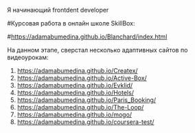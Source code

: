 Я начинающий frontdent developer

#Курсовая работа в онлайн школе SkillBox:

#https://adamabumedina.github.io/Blanchard/index.html


На данном этапе, сверстал несколько адаптивных сайтов по видеоурокам:

1. https://adamabumedina.github.io/Createx/
2. https://adamabumedina.github.io/Active-Box/
3. https://adamabumedina.github.io/Evklid/
4. https://adamabumedina.github.io/Hotels/
5. https://adamabumedina.github.io/Paris_Booking/
6. https://adamabumedina.github.io/The-Loop/
7. https://adamabumedina.github.io/mogo/
8. https://adamabumedina.github.io/coursera-test/
